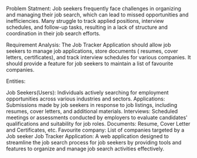 Problem Statment: Job seekers frequently face challenges in organizing and managing their job search, which can lead to
missed opportunities and inefficiencies. Many struggle to track applied positions, interview schedules, and follow-up
tasks, resulting in a lack of structure and coordination in their job search efforts.

Requirement Analysis: The Job Tracker Application should allow job seekers to manage job applications, store documents (
resumes, cover letters, certificates), and track interview schedules for various companies. It should provide a feature
for job seekers to maintain a list of favourite companies.

Entities:

Job Seekers(Users): Individuals actively searching for employment opportunities across various industries and sectors.
Applications: Submissions made by job seekers in response to job listings, including resumes, cover letters, and
additional materials. Interviews: Scheduled meetings or assessments conducted by employers to evaluate candidates'
qualifications and suitability for job roles. Documents: Resume, Cover Letter and Certificates, etc. Favourite company:
List of companies targeted by a Job seeker Job Tracker Application: A web application designed to streamline the job
search process for job seekers by providing tools and features to organize and manage job search activities effectively.